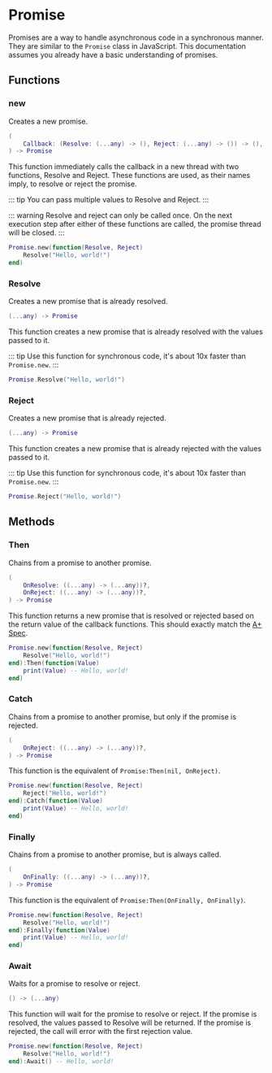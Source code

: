 # Promise

Promises are a way to handle asynchronous code in a synchronous manner. They are similar to the `Promise` class in JavaScript. This documentation assumes you already have a basic understanding of promises.

## Functions

### new

Creates a new promise.

```lua
(
	Callback: (Resolve: (...any) -> (), Reject: (...any) -> ()) -> (),
) -> Promise
```

This function immediately calls the callback in a new thread with two functions, Resolve and Reject. These functions are used, as their names imply, to resolve or reject the promise.

::: tip
You can pass multiple values to Resolve and Reject.
:::

::: warning
Resolve and reject can only be called once. On the next execution step after either of these functions are called, the promise thread will be closed.
:::

```lua
Promise.new(function(Resolve, Reject)
	Resolve("Hello, world!")
end)
```

### Resolve

Creates a new promise that is already resolved.

```lua
(...any) -> Promise
```

This function creates a new promise that is already resolved with the values passed to it.

::: tip
Use this function for synchronous code, it's about 10x faster than `Promise.new`.
:::

```lua
Promise.Resolve("Hello, world!")
```

### Reject

Creates a new promise that is already rejected.

```lua
(...any) -> Promise
```

This function creates a new promise that is already rejected with the values passed to it.

::: tip
Use this function for synchronous code, it's about 10x faster than `Promise.new`.
:::

```lua
Promise.Reject("Hello, world!")
```

## Methods

### Then

Chains from a promise to another promise.

```lua
(
	OnResolve: ((...any) -> (...any))?,
	OnReject: ((...any) -> (...any))?,
) -> Promise
```

This function returns a new promise that is resolved or rejected based on the return value of the callback functions. This should exactly match the [A+ Spec](https://promisesaplus.com/).

```lua
Promise.new(function(Resolve, Reject)
	Resolve("Hello, world!")
end):Then(function(Value)
	print(Value) -- Hello, world!
end)
```

### Catch

Chains from a promise to another promise, but only if the promise is rejected.

```lua
(
	OnReject: ((...any) -> (...any))?,
) -> Promise
```

This function is the equivalent of `Promise:Then(nil, OnReject)`.

```lua
Promise.new(function(Resolve, Reject)
	Reject("Hello, world!")
end):Catch(function(Value)
	print(Value) -- Hello, world!
end)
```

### Finally

Chains from a promise to another promise, but is always called.

```lua
(
	OnFinally: ((...any) -> (...any))?,
) -> Promise
```

This function is the equivalent of `Promise:Then(OnFinally, OnFinally)`.

```lua
Promise.new(function(Resolve, Reject)
	Resolve("Hello, world!")
end):Finally(function(Value)
	print(Value) -- Hello, world!
end)
```

### Await

Waits for a promise to resolve or reject.

```lua
() -> (...any)
```

This function will wait for the promise to resolve or reject. If the promise is resolved, the values passed to Resolve will be returned. If the promise is rejected, the call will error with the first rejection value.

```lua
Promise.new(function(Resolve, Reject)
	Resolve("Hello, world!")
end):Await() -- Hello, world!
```